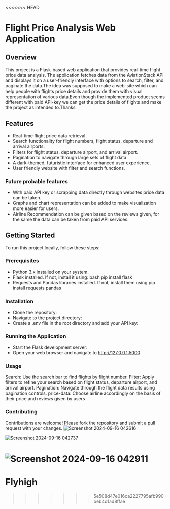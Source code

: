 <<<<<<< HEAD
# Flight Price Analysis Web Application

## Overview

This project is a Flask-based web application that provides real-time flight price data analysis. The application fetches data from the AviationStack API and displays it on a user-friendly interface with options to search, filter, and paginate the data.The idea was supposed to make a web-site which can help people with flights price details and provide them with visual representation of various data.Even though the implemented product seems different with paid API-key we can get the price details of flights and make the project as intended to.Thanks

## Features

- Real-time flight price data retrieval.
- Search functionality for flight numbers, flight status, departure and arrival airports.
- Filters for flight status, departure airport, and arrival airport.
- Pagination to navigate through large sets of flight data.
- A dark-themed, futuristic interface for enhanced user experience.
- User friendly website with filter and search functions.

### Future probable features

- With paid API key or scrapping data directly through websites price data can be taken.
- Graphs and chart representation can be added to make visualization more easier for users.
- Airline Recommendation can be given based on the reviews given, for the same the data can be taken from paid API services.

## Getting Started

To run this project locally, follow these steps:

### Prerequisites

- Python 3.x installed on your system.
- Flask installed. If not, install it using:
  bash
  pip install flask
- Requests and Pandas libraries installed. If not, install them using
  pip install requests pandas

### Installation

- Clone the repository:
- Navigate to the project directory:
- Create a .env file in the root directory and add your API key:

### Running the Application

- Start the Flask development server:
- Open your web browser and navigate to <http://127.0.0.1:5000>

### Usage

Search: Use the search bar to find flights by flight number.
Filter: Apply filters to refine your search based on flight status, departure airport, and arrival airport.
Pagination: Navigate through the flight data results using pagination controls.
price-data: Choose airline accordingly on the basis of their price and reviews given by users

### Contributing

Contributions are welcome! Please fork the repository and submit a pull request with your changes.
![Screenshot 2024-09-16 042616](https://github.com/user-attachments/assets/6db1c070-7f0f-4887-b386-cf8f4f4047a4)

![Screenshot 2024-09-16 042737](https://github.com/user-attachments/assets/4848ee32-26aa-434e-a336-2c1044743ea6)

![Screenshot 2024-09-16 042911](https://github.com/user-attachments/assets/651936d5-2f54-4a55-96a6-774e98ee6968)
=======
# Flyhigh
>>>>>>> 5e508d47e016ca2227795afb990beb4d1ad8ffae
